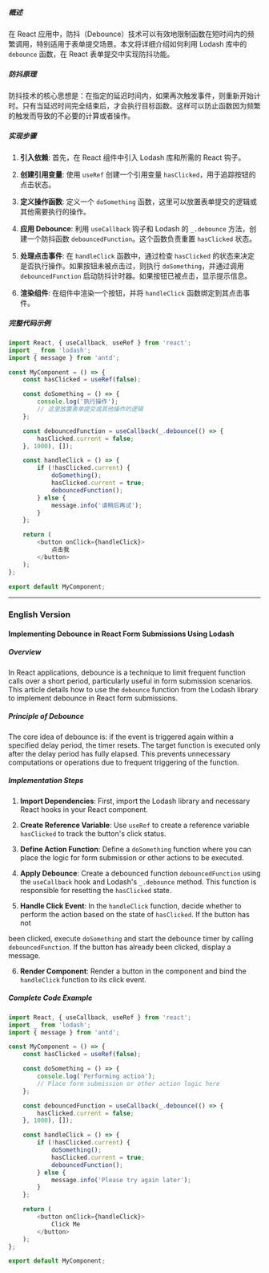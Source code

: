 ##### 概述
在 React 应用中，防抖（Debounce）技术可以有效地限制函数在短时间内的频繁调用，特别适用于表单提交场景。本文将详细介绍如何利用 Lodash 库中的 `debounce` 函数，在 React 表单提交中实现防抖功能。

##### 防抖原理
防抖技术的核心思想是：在指定的延迟时间内，如果再次触发事件，则重新开始计时。只有当延迟时间完全结束后，才会执行目标函数。这样可以防止函数因为频繁的触发而导致的不必要的计算或者操作。

##### 实现步骤
1. **引入依赖**: 首先，在 React 组件中引入 Lodash 库和所需的 React 钩子。

2. **创建引用变量**: 使用 `useRef` 创建一个引用变量 `hasClicked`，用于追踪按钮的点击状态。

3. **定义操作函数**: 定义一个 `doSomething` 函数，这里可以放置表单提交的逻辑或其他需要执行的操作。

4. **应用 Debounce**: 利用 `useCallback` 钩子和 Lodash 的 `_.debounce` 方法，创建一个防抖函数 `debouncedFunction`。这个函数负责重置 `hasClicked` 状态。

5. **处理点击事件**: 在 `handleClick` 函数中，通过检查 `hasClicked` 的状态来决定是否执行操作。如果按钮未被点击过，则执行 `doSomething`，并通过调用 `debouncedFunction` 启动防抖计时器。如果按钮已被点击，显示提示信息。

6. **渲染组件**: 在组件中渲染一个按钮，并将 `handleClick` 函数绑定到其点击事件。

##### 完整代码示例
```javascript
import React, { useCallback, useRef } from 'react';
import _ from 'lodash';
import { message } from 'antd';

const MyComponent = () => {
    const hasClicked = useRef(false);

    const doSomething = () => {
        console.log('执行操作');
        // 这里放置表单提交或其他操作的逻辑
    };

    const debouncedFunction = useCallback(_.debounce(() => {
        hasClicked.current = false;
    }, 1000), []);

    const handleClick = () => {
        if (!hasClicked.current) {
            doSomething();
            hasClicked.current = true;
            debouncedFunction();
        } else {
            message.info('请稍后再试');
        }
    };

    return (
        <button onClick={handleClick}>
            点击我
        </button>
    );
};

export default MyComponent;
```

---

### English Version

#### Implementing Debounce in React Form Submissions Using Lodash

##### Overview
In React applications, debounce is a technique to limit frequent function calls over a short period, particularly useful in form submission scenarios. This article details how to use the `debounce` function from the Lodash library to implement debounce in React form submissions.

##### Principle of Debounce
The core idea of debounce is: if the event is triggered again within a specified delay period, the timer resets. The target function is executed only after the delay period has fully elapsed. This prevents unnecessary computations or operations due to frequent triggering of the function.

##### Implementation Steps
1. **Import Dependencies**: First, import the Lodash library and necessary React hooks in your React component.

2. **Create Reference Variable**: Use `useRef` to create a reference variable `hasClicked` to track the button's click status.

3. **Define Action Function**: Define a `doSomething` function where you can place the logic for form submission or other actions to be executed.

4. **Apply Debounce**: Create a debounced function `debouncedFunction` using the `useCallback` hook and Lodash's `_.debounce` method. This function is responsible for resetting the `hasClicked` state.

5. **Handle Click Event**: In the `handleClick` function, decide whether to perform the action based on the state of `hasClicked`. If the button has not

 been clicked, execute `doSomething` and start the debounce timer by calling `debouncedFunction`. If the button has already been clicked, display a message.

6. **Render Component**: Render a button in the component and bind the `handleClick` function to its click event.

##### Complete Code Example
```javascript
import React, { useCallback, useRef } from 'react';
import _ from 'lodash';
import { message } from 'antd';

const MyComponent = () => {
    const hasClicked = useRef(false);

    const doSomething = () => {
        console.log('Performing action');
        // Place form submission or other action logic here
    };

    const debouncedFunction = useCallback(_.debounce(() => {
        hasClicked.current = false;
    }, 1000), []);

    const handleClick = () => {
        if (!hasClicked.current) {
            doSomething();
            hasClicked.current = true;
            debouncedFunction();
        } else {
            message.info('Please try again later');
        }
    };

    return (
        <button onClick={handleClick}>
            Click Me
        </button>
    );
};

export default MyComponent;
```